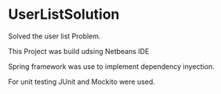 # UserListSolution
Solved the user list Problem.

This Project was build udsing Netbeans IDE

Spring framework was use to implement dependency inyection.

For unit testing JUnit and Mockito were used.
